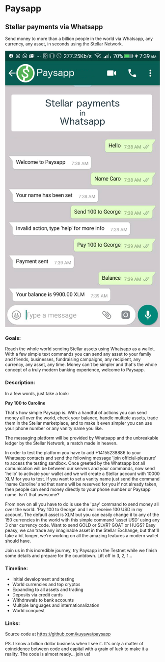 # Paysapp
## Stellar payments via Whatsapp

Send money to more than a billion people in the world via Whatsapp, any currency, any asset, in seconds using the Stellar Network.

![hero](https://github.com/kuyawa/Paysapp/blob/master/media/paysapp.png)

### Goals:

Reach the whole world sending Stellar assets using Whatsapp as a wallet. With a few simple text commands you can send any asset to your family and friends, businesses, fundraising campaigns, any recipient, any currency, any asset, any time. Money can't be simpler and that's the whole concept of a truly modern banking experience, welcome to Paysapp.


### Description:

In a few words, just take a look:

**Pay 100 to Caroline**

That's how simple Paysapp is. With a handful of actions you can send money all over the world, check your balance, handle multiple assets, trade them in the Stellar marketplace, and to make it even simpler you can use your phone number or any vanity name you like.

The messaging platform will be provided by Whatsapp and the unbreakable ledger by the Stellar Network, a match made in heaven.

In order to test the platform you have to add +14155238886 to your Whatsapp contacts and send the following message 'join official-pleasure' to access the testing sandbox. Once greeted by the Whatsapp bot all comunication will be between our servers and your commands, now send 'hello' to activate your wallet and we will create a Stellar account with 10000 XLM for you to test. If you want to set a vanity name just send the command 'name Caroline' and that name will be reserved for you if not already taken, then people can send money directly to your phone number or Paysapp name. Isn't that awesome?

From now on all you have to do is use the 'pay' command to send money all over the world. 'Pay 100 to George' and I will receive 100 USD in my account. The default asset is XLM but you can easily change it to any of the 150 currencies in the world with this simple command 'asset USD' using any 3 char currency code. Want to send GOLD or SLVR? GOAT or HUGS? Easy peasy, we can trade any imaginable asset in the Stellar Exchange, but that'll take a bit longer, we're working on all the amazing features a modern wallet should have. 

Join us in this incredible journey, try Paysapp in the Testnet while we finish some details and prepare for the countdown. Lift off in 3, 2, 1...


### Timeline:

- Initial development and testing
- World currencies and top cryptos
- Expanding to all assets and trading
- Deposits via credit cards
- Withdrawals to bank accounts
- Multiple languages and internationalization
- World conquest


### Links:

Source code at https://github.com/kuyawa/paysapp


PS. I know a billion dollar business when I see it. It's only a matter of coincidence between code and capital with a grain of luck to make it a reality. The code is almost ready... join us!
